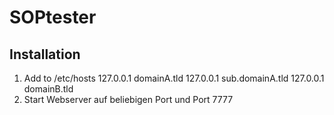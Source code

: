 SOPtester
=========


Installation
------------
1. Add to /etc/hosts 
	127.0.0.1	domainA.tld
	127.0.0.1 	sub.domainA.tld
	127.0.0.1	domainB.tld
2. Start Webserver auf beliebigen Port und Port 7777	
	

